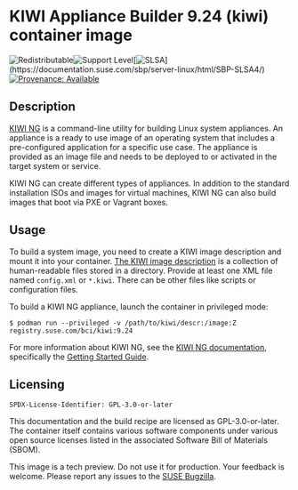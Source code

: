 # KIWI Appliance Builder 9.24 (kiwi) container image

![Redistributable](https://img.shields.io/badge/Redistributable-Yes-green)![Support Level](https://img.shields.io/badge/Support_Level-techpreview-blue)[![SLSA](https://img.shields.io/badge/SLSA_(v1.0)-Build_L3-Green)](https://documentation.suse.com/sbp/server-linux/html/SBP-SLSA4/)
[![Provenance: Available](https://img.shields.io/badge/Provenance-Available-Green)](https://documentation.suse.com/container/all/html/Container-guide/index.html#container-verify)

## Description

[KIWI NG](https://osinside.github.io/kiwi/) is a command-line utility for
building Linux system appliances. An appliance is a ready to use image of an
operating system that includes a pre-configured application for a specific
use case. The appliance is provided as an image file and needs to be deployed
to or activated in the target system or service.

KIWI NG can create different types of appliances. In addition to the standard
installation ISOs and images for virtual machines, KIWI NG can also build
images that boot via PXE or Vagrant boxes.

## Usage

To build a system image, you need to create a KIWI image description and
mount it into your container.
[The KIWI image description](https://osinside.github.io/kiwi/image_description.html)
is a collection of human-readable files stored in a directory. Provide at
least one XML file named `config.xml` or `*.kiwi`. There can be other files
like scripts or configuration files.

To build a KIWI NG appliance, launch the container in privileged mode:

```ShellSession
$ podman run --privileged -v /path/to/kiwi/descr:/image:Z registry.suse.com/bci/kiwi:9.24
```

For more information about KIWI NG, see the [KIWI NG documentation](https://osinside.github.io/kiwi/),
specifically the [Getting Started Guide](https://osinside.github.io/kiwi/quickstart.html).


## Licensing

`SPDX-License-Identifier: GPL-3.0-or-later`

This documentation and the build recipe are licensed as GPL-3.0-or-later.
The container itself contains various software components under various open source licenses listed in the associated
Software Bill of Materials (SBOM).

This image is a tech preview. Do not use it for production.
Your feedback is welcome.
Please report any issues to the [SUSE Bugzilla](https://bugzilla.suse.com/enter_bug.cgi?product=SUSE%20Linux%20Enterprise%20Base%20Container%20Images).
